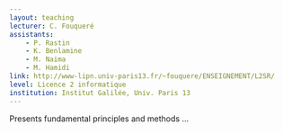 ```yaml
---
layout: teaching
lecturer: C. Fouqueré
assistants:
    - P. Rastin
    - K. Benlamine
    - M. Naima
    - M. Hamidi
link: http://www-lipn.univ-paris13.fr/~fouquere/ENSEIGNEMENT/L2SR/
level: Licence 2 informatique
institution: Institut Galilée, Univ. Paris 13
---
```

Presents fundamental principles and methods ...

